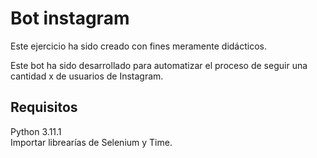 # Bot instagram

Este ejercicio ha sido creado con fines meramente didácticos.

Este bot ha sido desarrollado para automatizar el proceso de seguir una cantidad x de usuarios de Instagram.

## Requisitos

Python 3.11.1 <br>
Importar librearías de Selenium y Time.


